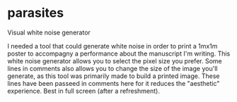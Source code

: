 # parasites
Visual white noise generator

I needed a tool that could generate white noise in order to print a 1mx1m poster to accompagny a performance about the manuscript I'm writing. This white noise generator allows you to select the pixel size you prefer. 
Some lines in comments also allows you to change the size of the image you'll generate, as this tool was primarily made to build a printed image. These lines have been passeed in comments here for it reduces the "aesthetic" experience.
Best in full screen (after a refreshment).

